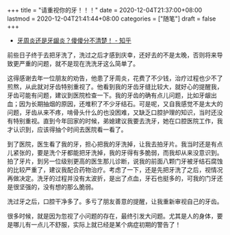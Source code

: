 +++
title = "请重视你的牙！！！"
date = 2020-12-04T21:37:00+08:00
lastmod = 2020-12-04T21:41:44+08:00
categories = ["随笔"]
draft = false
+++

-   [牙周炎还是牙龈炎？傻傻分不清楚！ - 知乎](https://zhuanlan.zhihu.com/p/34817533)

前些日子终于去把牙洗了，洗过之后才感到庆幸，还好去的不是太晚，否则将来导致更严重的问题，就不是现在洗洗牙这么简单了。

<!--more-->

这得感谢去年一位朋友的劝告，他患了牙周炎，花费了不少钱，治疗过程也少不了煎熬，从此就对牙齿特别重视了。他看到我的牙齿牙缝比较大，就好心的提醒我，牙齿可能有问题，建议到医院检查一下。我的牙齿的确有点儿问题，比如牙龈出血；因为长期抽烟的原因，还堆积了不少牙结石。可是呢，又自我感觉不是太大的问题，牙齿从来不疼，啃骨头什么的也没困难，又缺乏口腔护理的知识，当时还没有特别重视。直到今年回家的时候，弟媳建议我要去洗牙，她在口腔医院工作，我才认识到，应该得抽个时间去医院看一看了。

到了医院，医生看了我的牙，担心把我的牙洗掉，让我去拍牙片。我当时还是有点儿紧张的，要是洗个牙都能把牙洗掉，我的牙得有多脆弱，而我却从来没意识到。拍了牙片，到另一位级别更高的医生那儿诊断，说我的前面八颗门牙被牙结石腐蚀的比较严重了，建议我配合药物治疗。考虑了一下，还是先把牙洗了之后，视情况再做决定。洗牙的过程并没有太波折，是出了点血，牙石也挺多的，可我的门牙还是很坚强的，没有想的那么脆弱。

洗过牙之后，口腔干净多了。多亏了朋友善意的提醒，让我重新审视自己的牙齿。

很多时候，就是因为忽视了小问题的存在，最终引发大问题。尤其是人的身体，要是哪儿有一点儿不舒服，实际上就已经是某个病症初期的警告了！
